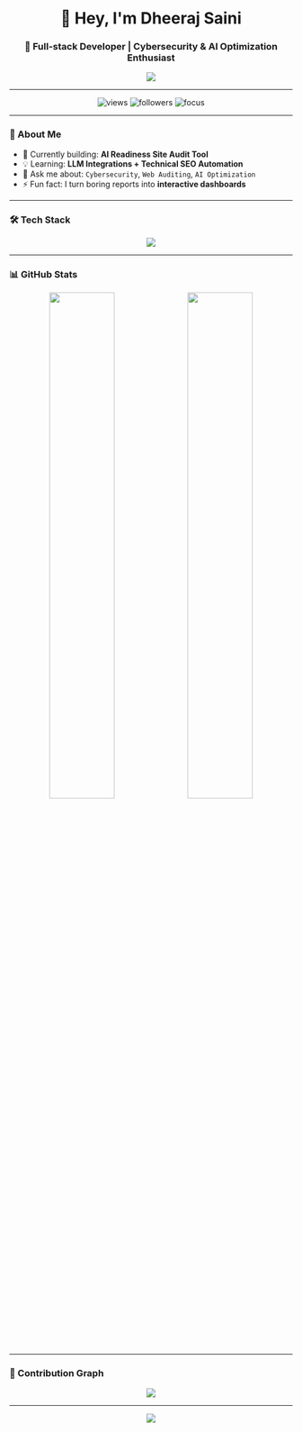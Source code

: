 <!-- Header Section -->
<h1 align="center">👋 Hey, I'm Dheeraj Saini</h1>
<h3 align="center">🚀 Full-stack Developer | Cybersecurity & AI Optimization Enthusiast</h3>

<!-- Animated Typing Effect -->
<p align="center">
  <img src="https://readme-typing-svg.herokuapp.com?size=22&color=00FFFF&width=600&lines=Building+AI-Ready+Web+Audit+Tools+⚙️;Exploring+Cybersecurity+%26+Network+Security+🔒;Lover+of+Clean+Code+and+Cool+UI+🎨" />
</p>

---

<!-- Badges / Quick Info -->
<p align="center">
  <img src="https://komarev.com/ghpvc/?username=dheerajsaini&label=Profile+Views&color=0e75b6&style=flat" alt="views" />
  <img src="https://img.shields.io/github/followers/dheerajsaini?label=Followers&style=social" alt="followers" />
  <img src="https://img.shields.io/badge/Focus-AIO%20Readiness%20%26%20Site%20Audits-blue" alt="focus" />
</p>

---

<!-- About Me -->
### 🧩 About Me  
- 🌱 Currently building: **AI Readiness Site Audit Tool**  
- 💡 Learning: **LLM Integrations + Technical SEO Automation**  
- 💬 Ask me about: `Cybersecurity`, `Web Auditing`, `AI Optimization`  
- ⚡ Fun fact: I turn boring reports into **interactive dashboards**  

---

<!-- Tech Stack Section -->
### 🛠️ Tech Stack  
<p align="center">
  <img src="https://skillicons.dev/icons?i=js,ts,nodejs,react,nextjs,tailwind,python,fastapi,mongodb,git,github,linux,vscode" />
</p>

---

<!-- GitHub Stats Section -->
### 📊 GitHub Stats  
<p align="center">
  <img width="48%" src="https://github-readme-stats.vercel.app/api?username=dheerajsaini&show_icons=true&theme=tokyonight" />
  <img width="48%" src="https://github-readme-streak-stats.herokuapp.com/?user=dheerajsaini&theme=tokyonight" />
</p>

---

<!-- Contribution Graph -->
### 🌈 Contribution Graph  
<p align="center">
  <img src="https://github-readme-activity-graph.vercel.app/graph?username=dheerajsaini&theme=react-dark&hide_border=true" />
</p>

---

<!-- Cool Footer -->
<p align="center">
  <img src="https://capsule-render.vercel.app/api?type=waving&color=gradient&height=100&section=footer"/>
</p>
